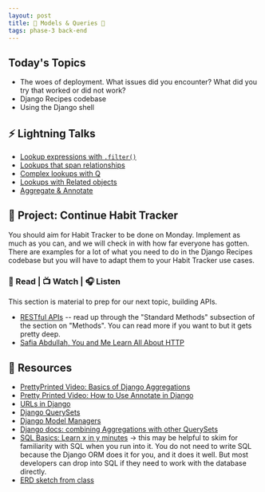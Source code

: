 ```yaml
---
layout: post
title: 🐍 Models & Queries 🐍
tags: phase-3 back-end
---
```


## Today's Topics

- The woes of deployment. What issues did you encounter? What did you try that worked or did not work?
- Django Recipes codebase
- Using the Django shell

## ⚡ Lightning Talks

- [Lookup expressions with `.filter()`](https://docs.djangoproject.com/en/3.1/topics/db/queries/#field-lookups)
- [Lookups that span relationships](https://docs.djangoproject.com/en/3.1/topics/db/queries/#lookups-that-span-relationships)
- [Complex lookups with Q](https://docs.djangoproject.com/en/3.1/topics/db/queries/#complex-lookups-with-q-objects)
- [Lookups with Related objects](https://docs.djangoproject.com/en/3.1/topics/db/queries/#related-objects)
- [Aggregate & Annotate](https://docs.djangoproject.com/en/3.1/topics/db/aggregation/)

## 🎯 Project: Continue Habit Tracker

You should aim for Habit Tracker to be done on Monday. Implement as much as you can, and we will check in with how far everyone has gotten. There are examples for a lot of what you need to do in the Django Recipes codebase but you will have to adapt them to your Habit Tracker use cases.

### 📖 Read | 📺 Watch | 🎧 Listen

This section is material to prep for our next topic, building APIs.

- [RESTful APIs](https://restful-api-design.readthedocs.io/en/latest/intro.html) -- read up through the "Standard Methods" subsection of the section on "Methods". You can read more if you want to but it gets pretty deep.
- [Safia Abdullah, You and Me Learn All About HTTP](https://dev.to/captainsafia/you-and-me-learn-all-about-http-with-safia-abdalla-3nd0)

## 🔖 Resources

- [PrettyPrinted Video: Basics of Django Aggregations](https://youtu.be/2MFAV-arSuI)
- [Pretty Printed Video: How to Use Annotate in Django](https://youtu.be/KbwmdKl-QbI)
- [URLs in Django](https://docs.djangoproject.com/en/3.1/topics/http/urls/)
- [Django QuerySets](https://docs.djangoproject.com/en/3.1/topics/db/queries/#retrieving-objects)
- [Django Model Managers](https://docs.djangoproject.com/en/3.1/topics/db/managers/#django.db.models.Manager)
- [Django docs: combining Aggregations with other QuerySets](https://docs.djangoproject.com/en/3.1/topics/db/aggregation/#s-aggregations-and-other-queryset-clauses)
- [SQL Basics: Learn x in y minutes](https://learnxinyminutes.com/docs/sql/) -> this may be helpful to skim for familiarity with SQL when you run into it. You do not need to write SQL because the Django ORM does it for you, and it does it well. But most developers can drop into SQL if they need to work with the database directly.
- [ERD sketch from class](https://excalidraw.com/#json=5222478829846528,ZaSiVCjIW5r7ZeJUJC5YPA)
